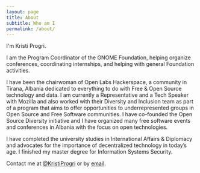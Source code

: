```yaml
---
layout: page
title: About
subtitle: Who am I
permalink: /about/
---
```


I'm Kristi Progri.

I am the Program Coordinator of the GNOME Foundation, helping organize conferences, coordinating internships, and helping with general Foundation activities.
<p> I have been the chairwoman of Open Labs Hackerspace, a community in Tirana, Albania dedicated to everything to do with Free & Open Source technology and data. I am currently a Representative and a Tech Speaker with Mozilla and also worked with their Diversity and Inclusion team as part of a program that aims to offer opportunities to underrepresented groups in Open Source and Free Software communities. I have co-founded the Open Source Diversity initiative and I have organized many free software events and conferences in Albania with the focus on open technologies.
<p>I have completed the university studies in International Affairs & Diplomacy and advocates for the importance of decentralized technology in today’s age. I finished my master degree for Information Systems Security.<p/>






Contact me at [@KristiProgri](https://twitter.com/KristiProgri) or by [email](mailto:kristi@kristiprogri.com).
